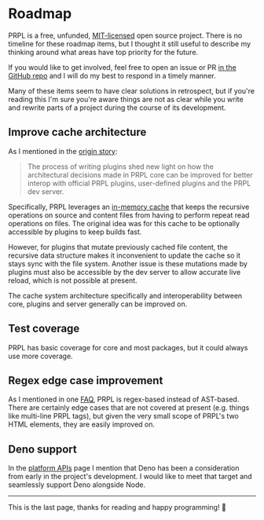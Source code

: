 <!--
title: Roadmap
slug: /roadmap
order: 10
-->

# Roadmap

PRPL is a free, unfunded, [MIT-licensed](https://github.com/tyhopp/prpl/blob/master/LICENSE.md) open source project. There is no timeline for these roadmap items, but I 
thought it still useful to describe my thinking around what areas have top priority for the future.

If you would like to get involved, feel free to open an issue or PR [in the GitHub repo](https://github.com/tyhopp/prpl) and I 
will do my best to respond in a timely manner.

Many of these items seem to have clear solutions in retrospect, but if you're reading this I'm sure you're aware 
things are not as clear while you write and rewrite parts of a project during the course of its development.

## Improve cache architecture

As I mentioned in the [origin story](/origin-story#plugin-library):

> The process of writing plugins shed new light on how the architectural decisions made in PRPL core can be improved for better interop with official PRPL plugins, user-defined plugins and the PRPL dev server.

Specifically, PRPL leverages an [in-memory cache](https://github.com/tyhopp/prpl/blob/master/packages/core/src/lib/cache.ts)
that keeps the recursive operations on source and content files from having to perform repeat read operations on files. 
The original idea was for this cache to be optionally accessible by plugins to keep builds fast.

However, for plugins that mutate previously cached file content, the recursive data structure makes it 
inconvenient to update the cache so it stays sync with the file system. Another issue is these mutations 
made by plugins must also be accessible by the dev server to allow accurate live reload, which is not possible at 
present.

The cache system architecture specifically and interoperability between core, plugins and server generally 
can be improved on.

## Test coverage

PRPL has basic coverage for core and most packages, but it could always use more coverage.

## Regex edge case improvement

As I mentioned in one [FAQ](/faq#why-is-prpl-regex-based-instead-of-ast-based), PRPL is regex-based instead of 
AST-based. There are certainly edge cases that are not covered at present (e.g. things like multi-line PRPL tags), 
but given the very small scope of PRPL's two HTML elements, they are easily improved on.

## Deno support

In the [platform APIs](/platforms#deno) page I mention that Deno has been a consideration from early in the 
project's development. I would like to meet that target and seamlessly support Deno alongside Node.

---

This is the last page, thanks for reading and happy programming! 🍻